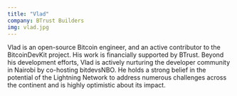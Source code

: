 ```yaml
---
title: "Vlad"
company: BTrust Builders
img: vlad.jpg
---
```


Vlad is an open-source Bitcoin engineer, and an active contributor to the BitcoinDevKit project. His work is financially supported by BTrust. Beyond his development efforts, Vlad is actively nurturing the developer community in Nairobi by co-hosting bitdevsNBO. He holds a strong belief in the potential of the Lightning Network to address numerous challenges across the continent and is highly optimistic about its impact.
